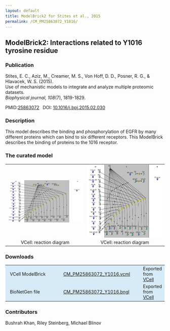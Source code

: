 ```yaml
---
layout: default
title: ModelBrick2 for Stites et al., 2015
permalink: /CM_PM25863072_Y1016/
---
```

## ModelBrick2: Interactions related to Y1016 tyrosine residue

### Publication 

Stites, E. C., Aziz, M., Creamer, M. S., Von Hoff, D. D., Posner, R. G., & Hlavacek, W. S. (2015). <br />
Use of mechanistic models to integrate and analyze multiple proteomic datasets. <br />
<i>Biophysical journal, 108</i>(7), 1819-1829.

 PMID:<a href="https://www.ncbi.nlm.nih.gov/pubmed/25863072">25863072</a>&ensp; 
 DOI: <a href="https://doi.org/10.1016/j.bpj.2015.02.030">10.1016/j.bpj.2015.02.030 </a><br />

### Description
This model describes the binding and phosphorylation of EGFR by many different proteins which can bind to six different receptors. This ModelBrick describes the binding of proteins to the 1016 receptor. 

### The curated model
<center>
 <table> 
 <tr>
  <td align="center" width="280"><a href="https://modelbricks.github.io/images/Vcellimages/EGFR%201016%20Capture.PNG"><img align="center" src="/images/Vcellimages/EGFR%201016%20Capture.PNG"/></a></td>
    <td align="center" width="280"><a href="https://modelbricks.github.io/images/Vcellimages/EGFR1016%20reaction%20capture.PNG"><img align="center" src="/images/Vcellimages/EGFR1016%20reaction%20capture.PNG" height="230"/></a></td>
 </tr>
 <tr>
  <td align="center"> VCell: reaction diagram </td>
   <td align="center"> VCell: reaction diagram </td>
   </tr>
 </table>
</center>

### Downloads

<center>
 <table>
  <td width="35%" bgcolor="#D6EAF8">&nbsp; VCell ModelBrick </td>
  <td width="40%" bgcolor="#D6EAF8"><a href="/modelbricks/VCML_SBMLfiles/CM_PM25863072_Y1016.vcml">CM_PM25863072_Y1016.vcml</a></td>
  <td width="25%" bgcolor="#D6EAF8"> Exported from <a href="http://vcell.org"> VCell</a></td>
  <tr>
  <td width="25%" bgcolor="#D6EAF8">&nbsp; BioNetGen file </td>
  <td width="50%" bgcolor="#D6EAF8"><a href="/modelbricks/VCML_SBMLfiles/CM_PM25863072_Y1016.bngl">CM_PM25863072_Y1016.bngl</a></td>
  <td width="25%" bgcolor="#D6EAF8"> Exported from <a href="http://vcell.org"> VCell</a></td>
  </tr>
 </table>
</center>

### Contributors
Bushrah Khan, Riley Steinberg, Michael Blinov
